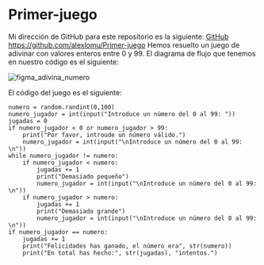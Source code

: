 # Primer-juego

Mi dirección de GitHub para este repositorio es la siguiente: [GitHub](https://github.com/alexlomu/Primer-juego)
https://github.com/alexlomu/Primer-juego
Hemos resuelto un juego de adivinar con valores enteros entre 0 y 99.
El diagrama de flujo que tenemos en nuestro código es el siguiente:

![figma_adivina_numero](https://user-images.githubusercontent.com/91721507/140508358-2491f13c-8cf0-4e90-9afa-6d64cc06acf8.jpg)

El código del juego es el siguiente:

```import random
numero = random.randint(0,100)
numero_jugador = int(input("Introduce un número del 0 al 99: "))
jugadas = 0
if numero_jugador < 0 or numero_jugador > 99:
    print("Por favor, introude un número válido.")
    numero_jugador = int(input("\nIntroduce un número del 0 al 99: \n"))
while numero_jugador != numero:
    if numero_jugador < numero:
        jugadas += 1
        print("Demasiado pequeño")
        numero_jugador = int(input("\nIntroduce un número del 0 al 99: \n"))
    if numero_jugador > numero:
        jugadas += 1
        print("Demasiado grande")
        numero_jugador = int(input("\nIntroduce un número del 0 al 99: \n"))
if numero_jugador == numero:
    jugadas += 1
    print("Felicidades has ganado, el número era", str(numero))
    print("En total has hecho:", str(jugadas), "intentos.")
